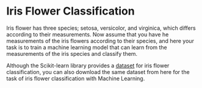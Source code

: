 # Iris Flower Classification

Iris flower has three species; setosa, versicolor, and virginica, which differs according to their measurements. Now assume that you have he measurements of the iris flowers according to their species, and here your task is to train a machine learning model that can learn from the measurements of the iris species and classify them.


Although the Scikit-learn library provides a [dataset](https://www.kaggle.com/datasets/saurabh00007/iriscsv) for iris flower classification, you can also download the same dataset from here for the task of iris flower classification with Machine Learning.
